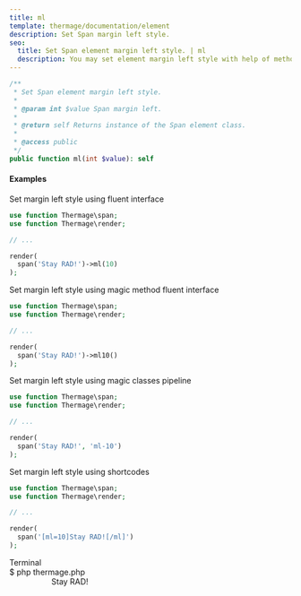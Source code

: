 ```yaml
---
title: ml
template: thermage/documentation/element
description: Set Span margin left style.
seo:
  title: Set Span element margin left style. | ml
  description: You may set element margin left style with help of method ml
---
```


```php
/**
 * Set Span element margin left style.
 *
 * @param int $value Span margin left.
 *
 * @return self Returns instance of the Span element class.
 *
 * @access public
 */
public function ml(int $value): self
```

#### Examples

Set margin left style using fluent interface
```php
use function Thermage\span;
use function Thermage\render;

// ...

render( 
  span('Stay RAD!')->ml(10)
);
```

Set margin left style using magic method fluent interface
```php
use function Thermage\span;
use function Thermage\render;

// ...

render( 
  span('Stay RAD!')->ml10()
);
```

Set margin left style using magic classes pipeline
```php
use function Thermage\span;
use function Thermage\render;

// ...

render( 
  span('Stay RAD!', 'ml-10')
);
```

Set margin left style using shortcodes
```php 
use function Thermage\span;
use function Thermage\render;

// ...

render( 
  span('[ml=10]Stay RAD![/ml]')
);
```

<div class="terminal">
  <div class="terminal-header">Terminal</div>
  <div class="terminal-body">
    <div class="terminal-command">$ php thermage.php</div>
    <div class="el-div" style="padding-left:75px;">Stay RAD!</div>
  </div>
</div>
